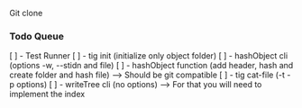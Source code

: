 
Git clone

### Todo Queue

[ ] - Test Runner
[ ] - tig init (initialize only object folder)
[ ] - hashObject cli (options -w, --stidn and file)
[ ] - hashObject function (add header, hash and create folder and hash file)
    --> Should be git compatible
[ ] - tig cat-file (-t -p options)
[ ] - writeTree cli (no options)
    --> For that you will need to implement the index

